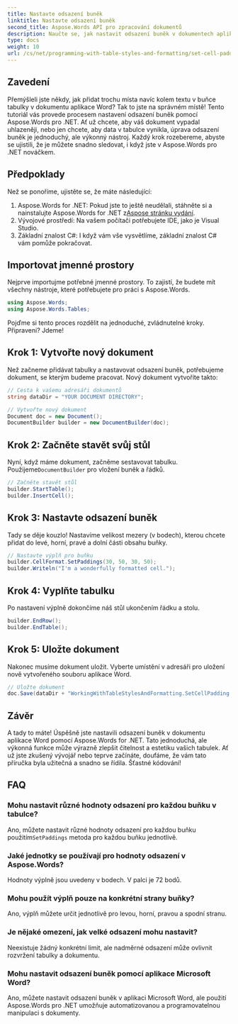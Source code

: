 ```yaml
---
title: Nastavte odsazení buněk
linktitle: Nastavte odsazení buněk
second_title: Aspose.Words API pro zpracování dokumentů
description: Naučte se, jak nastavit odsazení buněk v dokumentech aplikace Word pomocí Aspose.Words for .NET s naším podrobným průvodcem. Snadno vylepšete formátování tabulky dokumentu.
type: docs
weight: 10
url: /cs/net/programming-with-table-styles-and-formatting/set-cell-padding/
---
```

## Zavedení

Přemýšleli jste někdy, jak přidat trochu místa navíc kolem textu v buňce tabulky v dokumentu aplikace Word? Tak to jste na správném místě! Tento tutoriál vás provede procesem nastavení odsazení buněk pomocí Aspose.Words pro .NET. Ať už chcete, aby váš dokument vypadal uhlazeněji, nebo jen chcete, aby data v tabulce vynikla, úprava odsazení buněk je jednoduchý, ale výkonný nástroj. Každý krok rozebereme, abyste se ujistili, že je můžete snadno sledovat, i když jste v Aspose.Words pro .NET nováčkem.

## Předpoklady

Než se ponoříme, ujistěte se, že máte následující:

1. Aspose.Words for .NET: Pokud jste to ještě neudělali, stáhněte si a nainstalujte Aspose.Words for .NET z[Aspose stránku vydání](https://releases.aspose.com/words/net/).
2. Vývojové prostředí: Na vašem počítači potřebujete IDE, jako je Visual Studio.
3. Základní znalost C#: I když vám vše vysvětlíme, základní znalost C# vám pomůže pokračovat.

## Importovat jmenné prostory

Nejprve importujme potřebné jmenné prostory. To zajistí, že budete mít všechny nástroje, které potřebujete pro práci s Aspose.Words.

```csharp
using Aspose.Words;
using Aspose.Words.Tables;
```

Pojďme si tento proces rozdělit na jednoduché, zvládnutelné kroky. Připraveni? Jdeme!

## Krok 1: Vytvořte nový dokument

Než začneme přidávat tabulky a nastavovat odsazení buněk, potřebujeme dokument, se kterým budeme pracovat. Nový dokument vytvoříte takto:

```csharp
// Cesta k vašemu adresáři dokumentů
string dataDir = "YOUR DOCUMENT DIRECTORY";

// Vytvořte nový dokument
Document doc = new Document();
DocumentBuilder builder = new DocumentBuilder(doc);
```

## Krok 2: Začněte stavět svůj stůl

 Nyní, když máme dokument, začněme sestavovat tabulku. Použijeme`DocumentBuilder` pro vložení buněk a řádků.

```csharp
// Začněte stavět stůl
builder.StartTable();
builder.InsertCell();
```

## Krok 3: Nastavte odsazení buněk

Tady se děje kouzlo! Nastavíme velikost mezery (v bodech), kterou chcete přidat do levé, horní, pravé a dolní části obsahu buňky.

```csharp
// Nastavte výplň pro buňku
builder.CellFormat.SetPaddings(30, 50, 30, 50);
builder.Writeln("I'm a wonderfully formatted cell.");
```

## Krok 4: Vyplňte tabulku

Po nastavení výplně dokončíme náš stůl ukončením řádku a stolu.

```csharp
builder.EndRow();
builder.EndTable();
```

## Krok 5: Uložte dokument

Nakonec musíme dokument uložit. Vyberte umístění v adresáři pro uložení nově vytvořeného souboru aplikace Word.

```csharp
// Uložte dokument
doc.Save(dataDir + "WorkingWithTableStylesAndFormatting.SetCellPadding.docx");
```

## Závěr

A tady to máte! Úspěšně jste nastavili odsazení buněk v dokumentu aplikace Word pomocí Aspose.Words for .NET. Tato jednoduchá, ale výkonná funkce může výrazně zlepšit čitelnost a estetiku vašich tabulek. Ať už jste zkušený vývojář nebo teprve začínáte, doufáme, že vám tato příručka byla užitečná a snadno se řídila. Šťastné kódování!

## FAQ

### Mohu nastavit různé hodnoty odsazení pro každou buňku v tabulce?
 Ano, můžete nastavit různé hodnoty odsazení pro každou buňku použitím`SetPaddings` metoda pro každou buňku jednotlivě.

### Jaké jednotky se používají pro hodnoty odsazení v Aspose.Words?
Hodnoty výplně jsou uvedeny v bodech. V palci je 72 bodů.

### Mohu použít výplň pouze na konkrétní strany buňky?
Ano, výplň můžete určit jednotlivě pro levou, horní, pravou a spodní stranu.

### Je nějaké omezení, jak velké odsazení mohu nastavit?
Neexistuje žádný konkrétní limit, ale nadměrné odsazení může ovlivnit rozvržení tabulky a dokumentu.

### Mohu nastavit odsazení buněk pomocí aplikace Microsoft Word?
Ano, můžete nastavit odsazení buněk v aplikaci Microsoft Word, ale použití Aspose.Words pro .NET umožňuje automatizovanou a programovatelnou manipulaci s dokumenty.